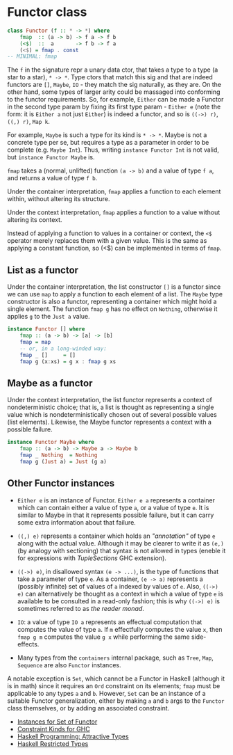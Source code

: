 # Functor class


```hs
class Functor (f :: * -> *) where
    fmap  :: (a -> b) -> f a -> f b
    (<$)  ::  a       -> f b -> f a
    (<$) = fmap . const
-- MINIMAL: fmap
```

The `f` in the signature repr a unary data ctor, that takes a type to a type (a star to a star), `* -> *`. Type ctors that match this sig and that are indeed functors are `[]`, `Maybe`, `IO` - they match the sig naturally, as they are. On the other hand, some types of larger arity could be massaged into conforming to the functor requirements. So, for example, `Either` can be made a Functor in the second type param by fixing its first type param - `Either e` (note the form: it is `Either a` not just `Either`) is indeed a functor, and so is `((->) r)`, `((,) r)`, `Map k`.





For example, `Maybe` is such a type for its kind is `* -> *`. Maybe is not a concrete type per se, but requires a type as a parameter in order to be complete (e.g. `Maybe Int`). Thus, writing `instance Functor Int` is not valid, but `instance Functor Maybe` is.

`fmap` takes a (normal, unlifted) function `(a -> b)` and a value of type `f a`, and returns a value of type `f b`.

Under the container interpretation, `fmap` applies a function to each element within, without altering its structure.

Under the context interpretation, `fmap` applies a function to a value without altering its context.

Instead of applying a function to values in a container or context, the `<$` operator merely replaces them with a given value. This is the same as applying a constant function, so (<$) can be implemented in terms of `fmap`.

## List as a functor

Under the container interpretation, the list constructor `[]` is a functor since we can use `map` to apply a function to each element of a list. The `Maybe` type constructor is also a functor, representing a container which might hold a single element. The function `fmap g` has no effect on `Nothing`, otherwise it applies `g` to the `Just a` value.

```hs
instance Functor [] where
    fmap :: (a -> b) -> [a] -> [b]
    fmap = map
    -- or, in a long-winded way:
    fmap _ []     = []
    fmap g (x:xs) = g x : fmap g xs
```


## Maybe as a functor

Under the context interpretation, the list functor represents a context of nondeterministic choice; that is, a list is thought as representing a single value which is nondeterministically chosen out of several possible values (list elements). Likewise, the Maybe functor represents a context with a possible failure.


```hs
instance Functor Maybe where
    fmap :: (a -> b) -> Maybe a -> Maybe b
    fmap _ Nothing  = Nothing
    fmap g (Just a) = Just (g a)
```

## Other Functor instances

* `Either e` is an instance of Functor. `Either e a` represents a container which can contain either a value of type `a`, or a value of type `e`. It is similar to Maybe in that it represents possible failure, but it can carry some extra information about that failure.

* `((,) e)` represents a container which holds an *"annotation"* of type `e` along with the actual value. Although it may be clearer to write it as `(e,)` (by analogy with sectioning) that syntax is not allowed in types (eneble it for expressions with *TupleSections* GHC extension).

* `((->) e)`, in disallowed syntax `(e -> ...)`, is the type of functions that take a parameter of type `e`. As a container, `(e -> a)` represents a (possibly infinite) set of values of `a` indexed by values of `e`. Also, `((->) e)` can alternatively be thought as a context in which a value of type `e` is available to be consulted in a read-only fashion; this is why `((->) e)` is sometimes referred to as *the reader monad*.

* `IO`: a value of type `IO a` represents an effectual computation that computes the value of type `a`. If `m` effectfully computes the value `x`, then `fmap g m` computes the value `g x` while performing the same side-effects.

* Many types from the `containers` internal package, such as `Tree`, `Map`, `Sequence` are also `Functor` instances.

A notable exception is `Set`, which cannot be a Functor in Haskell (although it is in math) since it requires an `Ord` constraint on its elements; `fmap` must be applicable to any types `a` and `b`. However, `Set` can be an instance of a suitable Functor generalization, either by making `a` and `b` args to the `Functor` class themselves, or by adding an associated constraint.

- [Instances for Set of Functor](http://archive.fo/9sQhq)
- [Constraint Kinds for GHC](http://blog.omega-prime.co.uk/2011/09/10/constraint-kinds-for-ghc/)
- [Haskell Programming: Attractive Types](https://archive.fo/40Wg3)
- [Haskell Restricted Types](http://okmij.org/ftp/Haskell/types.html)
